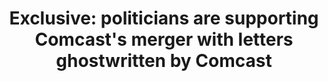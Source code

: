 ---
categories: all_articles articles
provider_display: "www.theverge.com"
provider_name: "www.theverge.com"
favicon_url: https://cdn0.vox-cdn.com/images/verge/favicon.vc44a54f.ico
title: "Exclusive: politicians are supporting Comcast's merger with letters ghostwritten by Comcast"
published: 2015-01-27
source: http://www.theverge.com/2015/1/26/7878239/comcast-twc-fcc-merger-letters-politicians-ghostwritten
thumbnail: https://cdn2.vox-cdn.com/thumbor/jZSNswONDDhhW7sP_UUR1iR75pY=/0x40:1019x613/1600x900/cdn0.vox-cdn.com/uploads/chorus_image/image/45547836/comcast.0.jpg
---